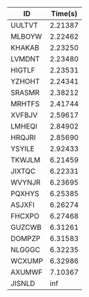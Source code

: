 |ID|Time(s)|
|-|-|
|UULTVT|2.21387|
|MLBOYW|2.22462|
|KHAKAB|2.23250|
|LVMDNT|2.23480|
|HIGTLF|2.23531|
|YZHOHT|2.24341|
|SRASMR|2.38212|
|MRHTFS|2.41744|
|XVFBJV|2.59617|
|LMHEQI|2.84902|
|HRQJRI|2.85690|
|YSYILE|2.92433|
|TKWJLM|6.21459|
|JIXTQC|6.22331|
|WVYNJR|6.23695|
|PQXHYS|6.25385|
|ASJXFI|6.26274|
|FHCXPO|6.27468|
|GUZCWB|6.31261|
|DOMPZP|6.31583|
|NLGGGC|6.32235|
|WCXUMP|6.32986|
|AXUMWF|7.10367|
|JISNLD|inf|
